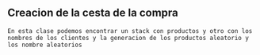 ## Creacion de la cesta de la compra

    En esta clase podemos encontrar un stack con productos y otro con los nombres de los clientes y la generacion de los productos aleatorio y los nombre aleatorios
